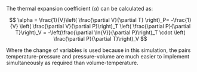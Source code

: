 The thermal expansion coefficient ($\alpha$) can be calculated as:

$$
    \alpha = \frac{1}{V}\left( \frac{\partial V}{\partial T} \right)_P= -\frac{1}{V} \left( \frac{\partial V}{\partial P}\right)_T \left( \frac{\partial P}{\partial T}\right)_V = -\left(\frac{\partial \ln{V}}{\partial P}\right)_T \cdot \left( \frac{\partial P}{\partial T}\right)_V
$$

Where the change of variables is used because in this simulation, the pairs temperature-pressure and pressure-volume are much easier to implement simultaneously as required than volume-temperature.
